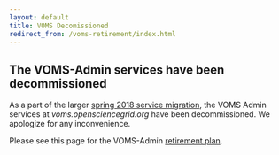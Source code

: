 ```yaml
---
layout: default
title: VOMS Decomissioned
redirect_from: /voms-retirement/index.html
---
```


The VOMS-Admin services have been decommissioned
---------------------------------------------------

As a part of the larger [spring 2018 service migration](https://opensciencegrid.org/technology/policy/service-migrations-spring-2018/),
the VOMS Admin services at _voms.opensciencegrid.org_ have
been decommissioned.  We apologize for any inconvenience.

Please see this page for the VOMS-Admin [retirement plan](http://opensciencegrid.org/technology/policy/voms-admin-retire/).
